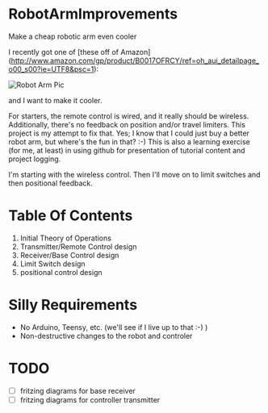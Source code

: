RobotArmImprovements
====================

Make a cheap robotic arm even cooler

I recently got one of [these off of Amazon] (http://www.amazon.com/gp/product/B0017OFRCY/ref=oh_aui_detailpage_o00_s00?ie=UTF8&psc=1): 

![Robot Arm Pic](http://ecx.images-amazon.com/images/I/51LAkVypvAL.jpg)

and I want to make it cooler.  

For starters, the remote control is wired, and it really should be wireless.  Additionally, there's no feedback on position and/or travel limiters.  This project is my attempt to fix that.  Yes; I know that I could just buy a better robot arm, but where's the fun in that? :-)  This is also a learning exercise (for me, at least) in using github for presentation of tutorial content and project logging.

I'm starting with the wireless control.  Then I'll move on to limit switches and then positional feedback.

Table Of Contents
=================

1. Initial Theory of Operations
2. Transmitter/Remote Control design 
3. Receiver/Base Control design
4. Limit Switch design
5. positional control design

Silly Requirements
==================
- No Arduino, Teensy, etc. (we'll see if I live up to that :-) )
- Non-destructive changes to the robot and controler

TODO
====

- [ ] fritzing diagrams for base receiver
- [ ] fritzing diagrams for controller transmitter
